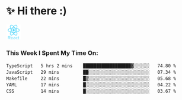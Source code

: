 <h1 align="left">✨ Hi there :)</h1>

  <a href="https://reactjs.org/" target="_blank" rel="noreferrer">   
    <img src="https://raw.githubusercontent.com/devicons/devicon/master/icons/react/react-original-wordmark.svg" alt="react" width="40"     
    height="40"/></a>
 
<h3 align="left">This Week I Spent My Time On:</h3>
<!--START_SECTION:waka-->

```txt
TypeScript   5 hrs 2 mins    ██████████████████▓░░░░░░   74.80 %
JavaScript   29 mins         ██░░░░░░░░░░░░░░░░░░░░░░░   07.34 %
Makefile     22 mins         █▒░░░░░░░░░░░░░░░░░░░░░░░   05.68 %
YAML         17 mins         █░░░░░░░░░░░░░░░░░░░░░░░░   04.22 %
CSS          14 mins         █░░░░░░░░░░░░░░░░░░░░░░░░   03.67 %
```

<!--END_SECTION:waka-->

